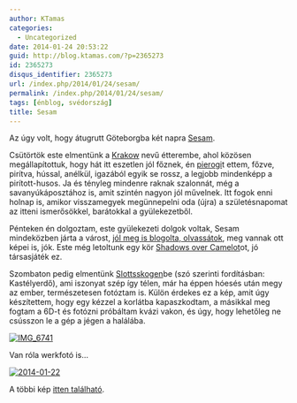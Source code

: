 ```yaml
---
author: KTamas
categories:
  - Uncategorized
date: 2014-01-24 20:53:22
guid: http://blog.ktamas.com/?p=2365273
id: 2365273
disqus_identifier: 2365273
url: /index.php/2014/01/24/sesam/
permalink: /index.php/2014/01/24/sesam/
tags: [énblog, svédország]
title: Sesam
---
```


Az úgy volt, hogy átugrutt Göteborgba két napra [Sesam](http://www.sesam.hu).

Csütörtök este elmentünk a [Krakow](http://krakow.nu) nevű étterembe, ahol közösen megállapítottuk, hogy hát itt eszetlen jól főznek, én [pierogi](http://en.wikipedia.org/wiki/Pierogi)t ettem, főzve, pirítva, hússal, anélkül, igazából egyik se rossz, a legjobb mindenképp a pirított-husos. Ja és tényleg mindenre raknak szalonnát, még a savanyúkáposztához is, amit szintén nagyon jól művelnek. Itt fogok enni holnap is, amikor visszamegyek megünnepelni oda (újra) a születésnapomat az itteni ismerősökkel, barátokkal a gyülekezetből.

Pénteken én dolgoztam, este gyülekezeti dolgok voltak, Sesam mindeközben járta a várost, [jól meg is blogolta, olvassátok](http://sesam.hu/2014/01/23/goteborg/), meg vannak ott képei is, jók. Este még letoltunk egy kör [Shadows over Camelot](http://boardgamegeek.com/boardgame/15062/shadows-over-camelot)ot, jó társasjáték ez.

Szombaton pedig elmentünk [Slottsskogen](http://en.wikipedia.org/wiki/Slottsskogen)be (szó szerinti fordításban: Kastélyerdő), ami iszonyat szép így télen, már ha éppen hóesés után megy az ember, természetesen fotóztam is. Külön érdekes ez a kép, amit úgy készítettem, hogy egy kézzel a korlátba kapaszkodtam, a másikkal meg fogtam a 6D-t és fotózni próbáltam kvázi vakon, és úgy, hogy lehetőleg ne csússzon le a gép a jégen a halálába.

<a data-flickr-embed="true"  href="https://www.flickr.com/photos/tamaskadar/12098697706/in/set-72157640069618404" title="IMG_6741"><img src="https://farm3.staticflickr.com/2841/12098697706_122e462dc7_z.jpg" width="640" height="339" alt="IMG_6741"></a><script async src="//embedr.flickr.com/assets/client-code.js" charset="utf-8"></script>

Van róla werkfotó is&#8230;

[<img src="/wp-content/uploads/2014/01/2014-01-22-1024x768.jpg" alt="2014-01-22" width="625" height="468" class="aligncenter size-large wp-image-2365278" srcset="/wp-content/uploads/2014/01/2014-01-22-1024x768.jpg 1024w, /wp-content/uploads/2014/01/2014-01-22-300x225.jpg 300w, /wp-content/uploads/2014/01/2014-01-22-624x468.jpg 624w" sizes="(max-width: 625px) 100vw, 625px" />](/wp-content/uploads/2014/01/2014-01-22.jpg)

A többi kép [itten található](http://www.flickr.com/photos/tamaskadar/sets/72157640069618404/).
